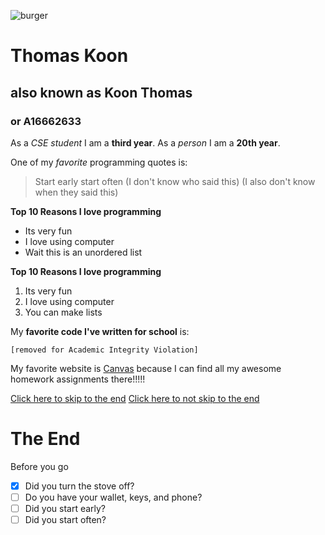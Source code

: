 ![burger](https://cdn.vox-cdn.com/thumbor/AVKMj-TnXwmzARlE9WU4PdDiBLw=/0x0:1440x1440/1200x900/filters:focal(493x518:723x748)/cdn.vox-cdn.com/uploads/chorus_image/image/55556649/243497639_274382494553664_5355071720208831254_n.26.jpeg)

# Thomas Koon
## also known as Koon Thomas
### or A16662633 

As a *CSE student* I am a **third year**.
As a *person* I am a **20th year**. 

One of my *favorite* programming quotes is: 
> Start early start often
> (I don't know who said this)
> (I also don't know when they said this)

**Top 10 Reasons I love programming** 
- Its very fun
- I love using computer
- Wait this is an unordered list 

**Top 10 Reasons I love programming** 
1. Its very fun
2. I love using computer 
3. You can make lists 



My **favorite code I've written for school** is:
```
[removed for Academic Integrity Violation]
``` 

My favorite website is [Canvas](canvas.ucsd.edu) because I can find all my awesome homework assignments there!!!!!

[Click here to skip to the end](#the-end)
[Click here to not skip to the end](other.md)

# The End
Before you go
- [x] Did you turn the stove off?
- [ ] Do you have your wallet, keys, and phone? 
- [ ] Did you start early?
- [ ] Did you start often?